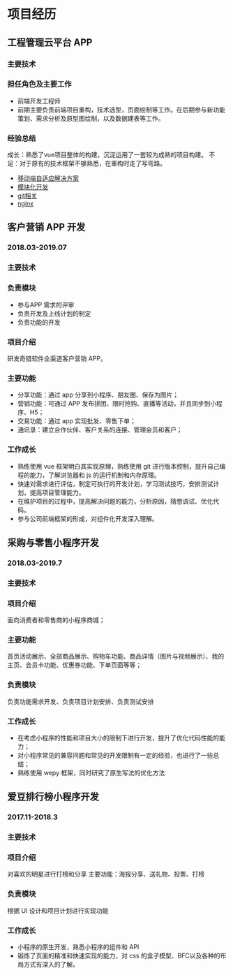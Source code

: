 # 项目经历
## 工程管理云平台 APP
### 主要技术
<icon-tip tip="Vue"></icon-tip>
<icon-tip tip="Javascript"></icon-tip>
<icon-tip tip="Cordova"></icon-tip>
<icon-tip tip="Nginx"></icon-tip>
<icon-tip tip="Echars"></icon-tip>
### 担任角色及主要工作
* 前端开发工程师
* 前期主要负责前端项目重构，技术选型，页面绘制等工作。在后期参与新功能策划、需求分析及原型图绘制，以及数据建表等工作。
### 经验总结
成长：熟悉了vue项目整体的构建，沉淀运用了一套较为成熟的项目构建。
不足：对于原有的技术框架不够熟悉，在重构时走了写弯路。
* [移动端自适应解决方案](../knowledge/css/自适应布局解决方案.md)
* [模块化开发](../knowledge/project/从合并HSE页面浅谈模块化开发.md) 
* [git相关](../knowledge/base/git.md)
* [nginx](../knowledge/base/nginx.md)

## 客户营销 APP 开发	

### 2018.03-2019.07

### 主要技术
<icon-tip tip="Vue"></icon-tip>
<icon-tip tip="ES6"></icon-tip>
<icon-tip tip="mui"></icon-tip>
<icon-tip tip="Nginx"></icon-tip>
<icon-tip tip="Git"></icon-tip>
### 负责模块
* 参与APP 需求的评审
* 负责开发及上线计划的制定
* 负责功能的开发

### 项目介绍
研发奇猎软件全渠道客户营销 APP。

### 主要功能
* 分享功能：通过 app 分享到小程序、朋友圈、保存为图片； 
* 营销功能：可通过 APP 发布拼团、限时抢购、直播等活动，并且同步到小程序、H5；
* 交易功能：通过 app 实现批发、零售下单； 
* 通讯录：建立合作伙伴、客户关系的连接、管理会员和客户；

### 工作成长
* 熟练使用 vue 框架明白其实现原理，熟练使用 git 进行版本控制，提升自己编程的能力，了解浏览器和 js 的运行机制和内存原理。
* 快速对需求进行评估，制定可执行的开发计划，学习测试技巧，安排测试计划，提高项目管理能力。
* 在维护项目的过程中，提高解决问题的能力，分析原因，猜想调试、优化代码。
* 参与公司前端框架的形成，对组件化开发深入理解。

## 采购与零售小程序开发	

### 2018.03-2019.7

### 主要技术
<icon-tip tip="Wepy"></icon-tip>
<icon-tip tip="ES6"></icon-tip>
<icon-tip tip="Nginx"></icon-tip>
<icon-tip tip="Git"></icon-tip>

### 项目介绍
面向消费者和零售商的小程序商城；

### 主要功能
首页活动展示、全部商品展示、购物车功能、商品详情（图片与视频展示）、我的主页、会员卡功能、优惠券功能、下单页面等等；

### 负责模块
负责功能需求开发、负责项目计划安排、负责测试安排

### 工作成长
* 在考虑小程序的性能和项目大小的限制下进行开发，提升了优化代码性能的能力；
* 对小程序常见的兼容问题和常见的开发限制有一定的经验，也进行了一些总结；
* 熟练使用 wepy 框架，同时研究了原生写法的优化方法

## 爱豆排行榜小程序开发	
### 2017.11-2018.3
### 主要技术
<icon-tip tip="小程序原生"></icon-tip>
<icon-tip tip="Canvas"></icon-tip>
### 项目介绍
对喜欢的明星进行打榜和分享 主要功能：海报分享、送礼物、投票、打榜
### 负责模块
根据 UI 设计和项目计划进行实现功能
### 工作成长
* 小程序的原生开发，熟悉小程序的组件和 API
* 锻炼了页面的精准和快速实现的能力，对 css 的盒子模型、BFC以及各种的布局方式有深入的了解。

